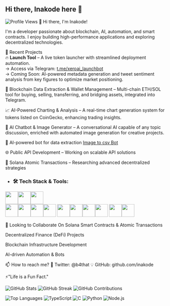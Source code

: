 ## Hi there, Inakode here 👋
![Profile Views](https://komarev.com/ghpvc/?username=inakode&color=blue)
👋 Hi there, I'm Inakode!

I'm a developer passionate about blockchain, AI, automation, and smart contracts. I enjoy building high-performance applications and exploring decentralized technologies.

🚀 Recent Projects  
🔥 **Launch Tool** – A live token launcher with streamlined deployment automation.  
→ Access via Telegram: [t.me/xeroai_launchbot](https://t.me/xeroai_launchbot)  
→ Coming Soon: AI-powered metadata generation and tweet sentiment analysis from key figures to optimize market positioning.


🔗 Blockchain Data Extraction & Wallet Management – Multi-chain ETH/SOL tool for buying, selling, transferring, and bridging assets, integrated into Telegram. 

📈 AI-Powered Charting & Analysis – A real-time chart generation system for tokens listed on CoinGecko, enhancing trading insights. 

🤖 AI Chatbot & Image Generator – A conversational AI capable of any topic discussion, enriched with automated image generation for creative projects.

🤖 AI-powered bot for data extraction [Image to csv Bot](https://github.com/inakode/image-reader-bot)


🌐 Public API Development – Working on scalable API solutions

🧩 Solana Atomic Transactions – Researching advanced decentralized strategies


- ### 🛠 Tech Stack & Tools:
 
<img src="https://cdn.jsdelivr.net/gh/devicons/devicon@latest/icons/npm/npm-original-wordmark.svg" width="40" height="40" /><img src="https://cdn.jsdelivr.net/gh/devicons/devicon@latest/icons/nodejs/nodejs-original.svg" width="40" height="40" /><img src="https://cdn.jsdelivr.net/gh/devicons/devicon@latest/icons/javascript/javascript-original.svg" width="40" height="40"/>  
<img src="https://cdn.jsdelivr.net/gh/devicons/devicon@latest/icons/python/python-original.svg" width="40" height="40" /><img src="https://cdn.jsdelivr.net/gh/devicons/devicon@latest/icons/github/github-original.svg" width="40" height="40" /><img src="https://cdn.jsdelivr.net/gh/devicons/devicon@latest/icons/nestjs/nestjs-original.svg" width="40" height="40" /><img src="https://cdn.jsdelivr.net/gh/devicons/devicon@latest/icons/c/c-original.svg" width="40" height="40" /> <img src="https://cdn.jsdelivr.net/gh/devicons/devicon@latest/icons/linux/linux-original.svg" width="40" height="40" /><img src="https://cdn.jsdelivr.net/gh/devicons/devicon@latest/icons/flask/flask-original.svg" width="40" height="40" /><img src="https://cdn.jsdelivr.net/gh/devicons/devicon@latest/icons/rust/rust-original.svg" width="40" height="40" /><img src="https://cdn.jsdelivr.net/gh/devicons/devicon@latest/icons/html5/html5-original.svg" width="40" height="40" />
<img src="https://cdn.jsdelivr.net/gh/devicons/devicon@latest/icons/react/react-original.svg" width="40" height="40" /><img src="https://skillicons.dev/icons?i=solidity" width="40" height="40" />

🌱 Looking to Collaborate On
Solana Smart Contracts & Atomic Transactions

Decentralized Finance (DeFi) Projects

Blockchain Infrastructure Development

AI-driven Automation & Bots

📫 How to reach me? 💬 Twitter: @b4that 💡 GitHub: github.com/inakode

⚡"Life is a Fun Fact."



![GitHub Stats](https://github-readme-stats.vercel.app/api?username=inakode&show_icons=true&theme=dark)
![GitHub Streak](https://github-readme-streak-stats.herokuapp.com/?user=inakode&theme=dark)
![GitHub Contributions](https://github-readme-activity-graph.vercel.app/graph?username=inakode&theme=dark)





![Top Languages](https://github-readme-stats.vercel.app/api/top-langs/?username=inakode&layout=compact&theme=dark)
![TypeScript](https://img.shields.io/badge/TypeScript-3178C6?style=flat&logo=typescript&logoColor=white)
![C](https://img.shields.io/badge/C-A8B9CC?style=flat&logo=c&logoColor=white)
![Python](https://img.shields.io/badge/Python-3776AB?style=flat&logo=python&logoColor=white)
![Node.js](https://img.shields.io/badge/Node.js-339933?style=flat&logo=node-dot-js&logoColor=white)


<!--![Trophies](https://github-profile-trophy.vercel.app/?username=inakode&theme=onedark)







